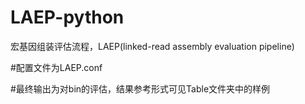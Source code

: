 # LAEP-python
宏基因组装评估流程，LAEP(linked-read assembly evaluation pipeline)

#配置文件为LAEP.conf

#最终输出为对bin的评估，结果参考形式可见Table文件夹中的样例

